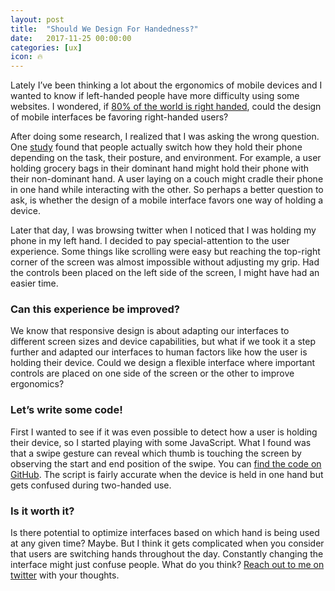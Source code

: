 ```yaml
---
layout: post
title:  "Should We Design For Handedness?"
date:   2017-11-25 00:00:00
categories: [ux]
icon: 🔥
---
```


Lately I’ve been thinking a lot about the ergonomics of mobile devices and I wanted to know if left-handed people have more difficulty using some websites. I wondered, if [80% of the world is right handed](https://www.scientificamerican.com/article/why-are-more-people-right/), could the design of mobile interfaces be favoring right-handed users?

After doing some research, I realized that I was asking the wrong question. One [study](http://www.uxmatters.com/mt/archives/2013/02/how-do-users-really-hold-mobile-devices.php) found that people actually switch how they hold their phone depending on the task, their posture, and environment. For example, a user holding grocery bags in their dominant hand might hold their phone with their non-dominant hand. A user laying on a couch might cradle their phone in one hand while interacting with the other. So perhaps a better question to ask, is whether the design of a mobile interface favors one way of holding a device.

Later that day, I was browsing twitter when I noticed that I was holding my phone in my left hand. I decided to pay special-attention to the user experience. Some things like scrolling were easy but reaching the top-right corner of the screen was almost impossible without adjusting my grip. Had the controls been placed on the left side of the screen, I might have had an easier time.

### Can this experience be improved?

We know that responsive design is about adapting our interfaces to different screen sizes and device capabilities, but what if we took it a step further and adapted our interfaces to human factors like how the user is holding their device. Could we design a flexible interface where important controls are placed on one side of the screen or the other to improve ergonomics?

### Let’s write some code!

First I wanted to see if it was even possible to detect how a user is holding their device, so I started playing with some JavaScript. What I found was that a swipe gesture can reveal which thumb is touching the screen by observing the start and end position of the swipe. You can [find the code on GitHub](https://github.com/peterhry/digits.js). The script is fairly accurate when the device is held in one hand but gets confused during two-handed use.


### Is it worth it?

Is there potential to optimize interfaces based on which hand is being used at any given time? Maybe. But I think it gets complicated when you consider that users are switching hands throughout the day. Constantly changing the interface might just confuse people. What do you think? <a href="http://twitter.com/peterhry">Reach out to me on twitter</a> with your thoughts.
